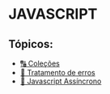 # JAVASCRIPT

## Tópicos:
- [:capital_abcd: Coleções](colecoes.md)
- [:bug: Tratamento de erros](erros.md)
- [:twisted_rightwards_arrows: Javascript Assíncrono](js-assincrono.md)